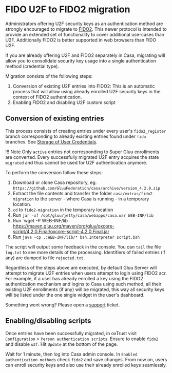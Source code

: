 # FIDO U2F to FIDO2 migration

Administrators offering U2F security keys as an authentication method are strongly encouraged to migrate to [FIDO2](https://fidoalliance.org/fido2/). This newer protocol is intended to provide an extended set of functionality to cover additional use-cases than U2F. Additionally FIDO2 is better supported in web browsers than FIDO U2F.

If you are already offering U2F and FIDO2 separately in Casa, migrating will allow you to consolidate security key usage into a single authentication method (credential type).

Migration consists of the following steps:

1. Conversion of existing U2F entries into FIDO2: This is an automatic process that will allow using already enrolled U2F security keys in the context of FIDO2 authentication. 
1. Enabling FIDO2 and disabling U2F custom script

## Conversion of existing entries

This process consists of creating entries under every user's `fido2_register` branch corresponding to already existing entries found under `fido` branches. See [Storage of User Credentials](./credentials-stored.md#u2f-devices).

!!! Note
    Only `active` entries not corresponding to Super Gluu enrollments are converted. Every successfully migrated U2F entry acquires the state `migrated` and thus cannot be used for U2F authentication anymore.

To perform the conversion follow these steps:

1. Download or clone Casa repository, eg. `https://github.com/GluuFederation/casa/archive/version_4.2.0.zip`
1. Extract the file contents and transfer the folder `casa/extras/fido2-migration` to the server - where Casa is running - in a temporary location.
1. `cd` to `fido2-migration` in the temporary location
1. Run `jar -xf /opt/gluu/jetty/casa/webapps/casa.war WEB-INF/lib`
1. Run `wget -P WEB-INF/lib https://maven.gluu.org/maven/org/gluu/oxcore-script/4.2.0.Final/oxcore-script-4.2.0.Final.jar
1. Run `java -cp .:WEB-INF/lib/* bsh.Interpreter script.bsh`

The script will output some feedback in the console. You can `tail` the file `log.txt` to see more details of the processing. Identifiers of failed entries (if any) are dumped to file `rejected.txt`.  

Regardless of the steps above are executed, by default Gluu Server will attempt to migrate U2F entries when users attempt to login using FIDO2 acr. For example, if a user has already enrolled a key using the FIDO2 authentication mechanism and logins to Casa using such method, all their existing U2F enrollments (if any) will be migrated, this way all security keys will be listed under the one single widget in the user's dashboard.

Something went wrong? Please open a [support](https://support.gluu.org) ticket.

## Enabling/disabling scripts

Once entries have been successfully migrated, in oxTrust visit `Configuration` > `Person authentication scripts`. Ensure to enable `fido2` and disable `u2f`. Hit `Update` at the bottom of the page.

Wait for 1 minute, then log into Casa admin console. In `Enabled authentication methods` check `fido2` and save changes. From now on, users can enroll security keys and also use their already enrolled keys seamlessly.
